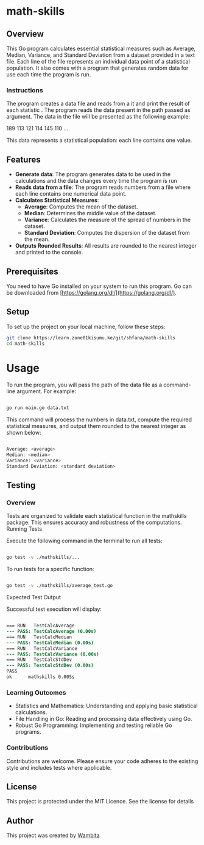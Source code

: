 # math-skills

## Overview
This Go program calculates essential statistical measures such as Average, Median, Variance, and Standard Deviation from a dataset provided in a text file. Each line of the file represents an individual data point of a statistical population. It also comes with a program that generates random data for use each time the program is run.

### Instructions
The program creates a data file and  reads from a it and print the result of each statistic . The program reads the data present in the path passed as argument. The data in the file will be presented as the following example:

189
113
121
114
145
110
...

This data represents a statistical population: each line contains one value.


## Features
- **Generate data**: The program generates data to be used in the calculations and the data changes every time the program is run
- **Reads data from a file**: The program reads numbers from a file where each line contains one numerical data point.
- **Calculates Statistical Measures**:
  - **Average**: Computes the mean of the dataset.
  - **Median**: Determines the middle value of the dataset.
  - **Variance**: Calculates the measure of the spread of numbers in the dataset.
  - **Standard Deviation**: Computes the dispersion of the dataset from the mean.
- **Outputs Rounded Results**: All results are rounded to the nearest integer and printed to the console.

## Prerequisites
You need to have Go installed on your system to run this program. Go can be downloaded from [https://golang.org/dl/](https://golang.org/dl/).

## Setup
To set up the project on your local machine, follow these steps:

```bash
git clone https://learn.zone01kisumu.ke/git/shfana/math-skills
cd math-skills
```
# Usage

To run the program, you will pass the path of the data file as a command-line argument. For example:

```bash

go run main.go data.txt

```
This command will process the numbers in data.txt, compute the required statistical measures, and output them rounded to the nearest integer as shown below:

```bash

Average: <average>
Median: <median>
Variance: <variance>
Standard Deviation: <standard deviation>
```
## Testing

### Overview

Tests are organized to validate each statistical function in the mathskills package. This ensures accuracy and robustness of the computations.
Running Tests

Execute the following command in the terminal to run all tests:

```bash

go test -v ./mathskills/...

```

To run tests for a specific function:

```bash

go test -v ./mathskills/average_test.go
```

Expected Test Output

Successful test execution will display:

```diff

=== RUN   TestCalcAverage
--- PASS: TestCalcAverage (0.00s)
=== RUN   TestCalcMedian
--- PASS: TestCalcMedian (0.00s)
=== RUN   TestCalcVariance
--- PASS: TestCalcVariance (0.00s)
=== RUN   TestCalcStdDev
--- PASS: TestCalcStdDev (0.00s)
PASS
ok      mathskills 0.005s
```
### Learning Outcomes

  - Statistics and Mathematics: Understanding and applying basic statistical calculations.
  - File Handling in Go: Reading and processing data effectively using Go.
  - Robust Go Programming: Implementing and testing reliable Go programs.

### Contributions

Contributions are welcome. Please ensure your code adheres to the existing style and includes tests where applicable.
 
 ## License 
 This project is protected under the MIT Licence. See the license for details

 ## Author
 This project was created by [Wambita](https://github.com/Wambita)
